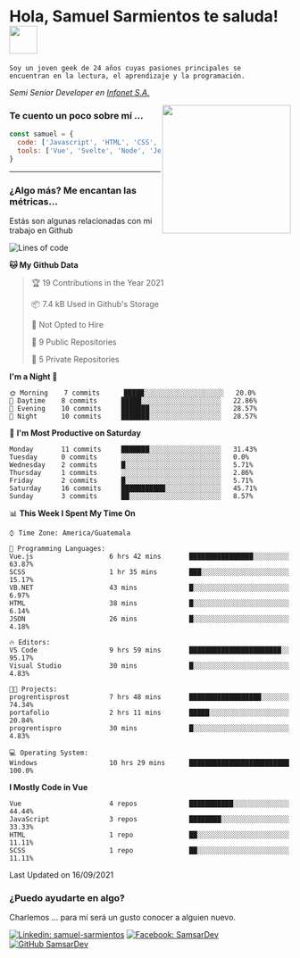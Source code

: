 <h1>Hola, Samuel Sarmientos te saluda! <img src="https://media.giphy.com/media/ZEOAnq3ockGojO0E7n/giphy.gif" width="50"></h1>
<code>Soy un joven geek de 24 años cuyas pasiones principales se
encuentran en la lectura, el aprendizaje y la programación.</code>
<br>
<p><em>Semi Senior Developer en <a href="https://www.progrentis.com/">Infonet S.A.</a>
</em></p>
<img align='right' src="https://media.giphy.com/media/du3J3cXyzhj75IOgvA/giphy.gif" width="230">

### Te cuento un poco sobre mí ...

```javascript
const samuel = {
  code: ['Javascript', 'HTML', 'CSS', 'SASS', 'Python', 'C#'],
  tools: ['Vue', 'Svelte', 'Node', 'Jest', 'Strapi']
}
```
---

### ¿Algo más? Me encantan las métricas...
Estás son algunas relacionadas con mi trabajo en Github

<!--START_SECTION:waka-->
![Lines of code](https://img.shields.io/badge/From%20Hello%20World%20I%27ve%20Written-94746%20lines%20of%20code-blue)

**🐱 My Github Data** 

> 🏆 19 Contributions in the Year 2021
 > 
> 📦 7.4 kB Used in Github's Storage 
 > 
> 🚫 Not Opted to Hire
 > 
> 📜 9 Public Repositories 
 > 
> 🔑 5 Private Repositories  
 > 
**I'm a Night 🦉** 

```text
🌞 Morning    7 commits      █████░░░░░░░░░░░░░░░░░░░░   20.0% 
🌆 Daytime    8 commits      █████░░░░░░░░░░░░░░░░░░░░   22.86% 
🌃 Evening    10 commits     ███████░░░░░░░░░░░░░░░░░░   28.57% 
🌙 Night      10 commits     ███████░░░░░░░░░░░░░░░░░░   28.57%

```
📅 **I'm Most Productive on Saturday** 

```text
Monday       11 commits     ███████░░░░░░░░░░░░░░░░░░   31.43% 
Tuesday      0 commits      ░░░░░░░░░░░░░░░░░░░░░░░░░   0.0% 
Wednesday    2 commits      █░░░░░░░░░░░░░░░░░░░░░░░░   5.71% 
Thursday     1 commits      ░░░░░░░░░░░░░░░░░░░░░░░░░   2.86% 
Friday       2 commits      █░░░░░░░░░░░░░░░░░░░░░░░░   5.71% 
Saturday     16 commits     ███████████░░░░░░░░░░░░░░   45.71% 
Sunday       3 commits      ██░░░░░░░░░░░░░░░░░░░░░░░   8.57%

```


📊 **This Week I Spent My Time On** 

```text
⌚︎ Time Zone: America/Guatemala

💬 Programming Languages: 
Vue.js                   6 hrs 42 mins       ████████████████░░░░░░░░░   63.87% 
SCSS                     1 hr 35 mins        ███░░░░░░░░░░░░░░░░░░░░░░   15.17% 
VB.NET                   43 mins             █░░░░░░░░░░░░░░░░░░░░░░░░   6.97% 
HTML                     38 mins             █░░░░░░░░░░░░░░░░░░░░░░░░   6.14% 
JSON                     26 mins             █░░░░░░░░░░░░░░░░░░░░░░░░   4.18%

🔥 Editors: 
VS Code                  9 hrs 59 mins       ███████████████████████░░   95.17% 
Visual Studio            30 mins             █░░░░░░░░░░░░░░░░░░░░░░░░   4.83%

🐱‍💻 Projects: 
progrentisprost          7 hrs 48 mins       ██████████████████░░░░░░░   74.34% 
portafolio               2 hrs 11 mins       █████░░░░░░░░░░░░░░░░░░░░   20.84% 
progrentispro            30 mins             █░░░░░░░░░░░░░░░░░░░░░░░░   4.83%

💻 Operating System: 
Windows                  10 hrs 29 mins      █████████████████████████   100.0%

```

**I Mostly Code in Vue** 

```text
Vue                      4 repos             ███████████░░░░░░░░░░░░░░   44.44% 
JavaScript               3 repos             ████████░░░░░░░░░░░░░░░░░   33.33% 
HTML                     1 repo              ██░░░░░░░░░░░░░░░░░░░░░░░   11.11% 
SCSS                     1 repo              ██░░░░░░░░░░░░░░░░░░░░░░░   11.11%

```



 Last Updated on 16/09/2021
<!--END_SECTION:waka-->

### ¿Puedo ayudarte en algo?
Charlemos ... para mí será un gusto conocer a alguien nuevo.

[![Linkedin: samuel-sarmientos](https://img.shields.io/badge/-Samuel%20Sarmientos-blue?style=flat-square&logo=Linkedin&logoColor=white)](https://www.linkedin.com/in/samuel-sarmientos)
[![Facebook: SamsarDev](https://img.shields.io/badge/-SamsarDev-white?style=flat-square&logo=Facebook)](https://www.facebook.com/Samsar.Dev)
[![GitHub SamsarDev](https://img.shields.io/github/followers/SamsarDev?label=follow&style=social)](https://github.com/SamsarDev)

